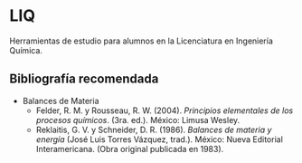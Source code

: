 # LIQ
Herramientas de estudio para alumnos en la Licenciatura en Ingeniería Química.

## Bibliografía recomendada
* Balances de Materia
  * Felder, R. M. y Rousseau, R. W. (2004). *Principios elementales de los procesos químicos*. (3ra. ed.). México: Limusa Wesley.
  * Reklaitis, G. V. y Schneider, D. R. (1986). *Balances de materia y energía* (José Luis Torres Vázquez, trad.). México: Nueva Editorial Interamericana. (Obra original publicada en 1983). 
